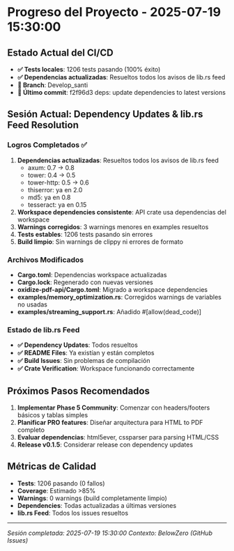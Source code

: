 # Progreso del Proyecto - 2025-07-19 15:30:00

## Estado Actual del CI/CD
- **✅ Tests locales**: 1206 tests pasando (100% éxito)
- **✅ Dependencias actualizadas**: Resueltos todos los avisos de lib.rs feed
- **🌟 Branch**: Develop_santi
- **📝 Último commit**: f2f96d3 deps: update dependencies to latest versions

## Sesión Actual: Dependency Updates & lib.rs Feed Resolution

### Logros Completados ✅
1. **Dependencias actualizadas**: Resueltos todos los avisos de lib.rs feed
   - axum: 0.7 → 0.8
   - tower: 0.4 → 0.5
   - tower-http: 0.5 → 0.6
   - thiserror: ya en 2.0
   - md5: ya en 0.8
   - tesseract: ya en 0.15
2. **Workspace dependencies consistente**: API crate usa dependencias del workspace
3. **Warnings corregidos**: 3 warnings menores en examples resueltos
4. **Tests estables**: 1206 tests pasando sin errores
5. **Build limpio**: Sin warnings de clippy ni errores de formato

### Archivos Modificados
- **Cargo.toml**: Dependencias workspace actualizadas
- **Cargo.lock**: Regenerado con nuevas versiones
- **oxidize-pdf-api/Cargo.toml**: Migrado a workspace dependencies
- **examples/memory_optimization.rs**: Corregidos warnings de variables no usadas
- **examples/streaming_support.rs**: Añadido #[allow(dead_code)]

### Estado de lib.rs Feed
- **✅ Dependency Updates**: Todos resueltos
- **✅ README Files**: Ya existían y están completos
- **✅ Build Issues**: Sin problemas de compilación
- **✅ Crate Verification**: Workspace funcionando correctamente

## Próximos Pasos Recomendados
1. **Implementar Phase 5 Community**: Comenzar con headers/footers básicos y tablas simples
2. **Planificar PRO features**: Diseñar arquitectura para HTML to PDF completo
3. **Evaluar dependencias**: html5ever, cssparser para parsing HTML/CSS
4. **Release v0.1.5**: Considerar release con dependency updates

## Métricas de Calidad
- **Tests**: 1206 pasando (0 fallos)
- **Coverage**: Estimado >85%
- **Warnings**: 0 warnings (build completamente limpio)
- **Dependencies**: Todas actualizadas a últimas versiones
- **lib.rs Feed**: Todos los issues resueltos

---
*Sesión completada: 2025-07-19 15:30:00*
*Contexto: BelowZero (GitHub Issues)*
